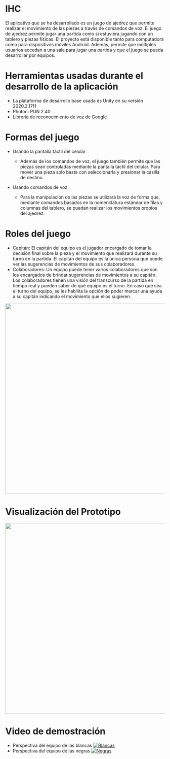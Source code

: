 # IHC
El aplicativo que se ha desarrollado es un juego de ajedrez que permite realizar el movimiento de las piezas a través de comandos de voz. El juego de ajedrez permite jugar una partida como si estuviera jugando con un tablero y piezas físicas. El proyecto está disponible tanto para computadora como para dispositivos móviles Android. Además, permite que múltiples usuarios accedan a una sala para jugar una partida y que el juego se pueda desarrollar por equipos.

# Herramientas usadas durante el desarrollo de la aplicación
* La plataforma de desarrollo base usada es Unity en su versión 2020.3.17f1
* Photon: PUN 2.40
* Librería de reconocimiento de voz de Google

# Formas del juego
* Usando la pantalla táctil del celular
  * Además de los comandos de voz, el juego también permite que las piezas sean controladas mediante la pantalla táctil del celular. Para mover una pieza solo basta con seleccionarla y presionar la casilla de destino.

* Usando comandos de voz
  *  Para la manipulación de las piezas se utilizará la voz de forma que, mediante comandos basados en la nomenclatura estándar de filas y columnas del tablero, se puedan realizar los movimientos propios del ajedrez.

# Roles del juego
* Capitán: El capitán del equipo es el jugador encargado de tomar la decisión final sobre la pieza y el movimiento que realizará durante su turno en la partida. El capitán del equipo es la única persona que puede ver las sugerencias de movimientos de sus colaboradores.
* Colaboradores: Un equipo puede tener varios colaboradores que son los encargados de brindar sugerencias de movimientos a su capitán. Los colaboradores tienen una visión del transcurso de la partida en tiempo real y pueden saber de qué equipo es el turno. En caso que sea el turno del equipo, se les habilita la opción de poder marcar una ayuda a su capitán indicando el movimiento que ellos sugieren.

<img src="https://user-images.githubusercontent.com/67440138/145686849-56b8d1b7-5610-4dc3-88a5-033f24c3d690.png" width="600">

# Visualización del Prototipo
<img src="https://user-images.githubusercontent.com/67440138/145686797-a5418015-086c-4317-b164-3ddff7390cf4.png" width="600">

# Video de demostración
* Perspectiva del equipo de las blancas
[![Blancas](https://img.youtube.com/vi/2axbNi9ZjwI/maxresdefault.jpg)](https://youtu.be/2axbNi9ZjwI)
* Perspectiva del equipo de las negras
[![Negras](https://img.youtube.com/vi/f9wGAMeYBOU/maxresdefault.jpg)](https://youtu.be/f9wGAMeYBOU)

